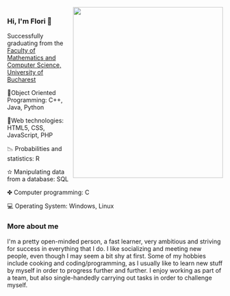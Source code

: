 <img src = "https://pbs.twimg.com/profile_images/795713752305909760/kWpOyDhW.jpg" width="350" height="400" align="right"/> 

### Hi, I'm Flori 👋


Successfully graduating from the <a href = "https://fmi.unibuc.ro"> Faculty of Mathematics and Computer Science, University of Bucharest </a>

💎Object Oriented Programming: C++, Java, Python

🎀Web technologies: HTML5, CSS, JavaScript, PHP

📉 Probabilities and statistics: R

✫ Manipulating data from a database: SQL

✤ Computer programming: C

💻 Operating System: Windows, Linux



### More about me

  <p>I'm a pretty open-minded person, a fast learner, very ambitious and striving for success in everything that I do.
     I like socializing and meeting new people, even though I may seem a bit shy at first. Some of my hobbies
     include cooking and coding/programming, as I usually like to learn new stuff by myself in order to progress
     further and further. I enjoy working as part of a team, but also single-handedly carrying out tasks in order to challenge myself. </p>

